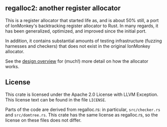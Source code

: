 ## regalloc2: another register allocator

This is a register allocator that started life as, and is about 50%
still, a port of IonMonkey's backtracking register allocator to
Rust. In many regards, it has been generalized, optimized, and
improved since the initial port.

In addition, it contains substantial amounts of testing infrastructure
(fuzzing harnesses and checkers) that does not exist in the original
IonMonkey allocator.

See the [design overview](doc/DESIGN.md) for (much!) more detail on
how the allocator works.

## License

This crate is licensed under the Apache 2.0 License with LLVM
Exception. This license text can be found in the file `LICENSE`.

Parts of the code are derived from regalloc.rs: in particular,
`src/checker.rs` and `src/domtree.rs`. This crate has the same license
as regalloc.rs, so the license on these files does not differ.
